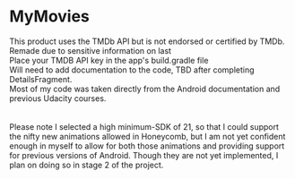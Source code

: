 # MyMovies
This product uses the TMDb API but is not endorsed or certified by TMDb. <br/>
Remade due to sensitive information on last <br/>
Place your TMDB API key in the app's build.gradle file <br/>
Will need to add documentation to the code, TBD after completing DetailsFragment. <br/>
Most of my code was taken directly from the Android documentation and previous Udacity courses.<br/>
<br/>
<br/>
Please note I selected a high minimum-SDK of 21, so that I could support the nifty new animations allowed in Honeycomb, but I am not yet confident enough in myself to allow for both those animations and providing support for previous versions of Android. Though they are not yet implemented, I plan on doing so in stage 2 of the project.
